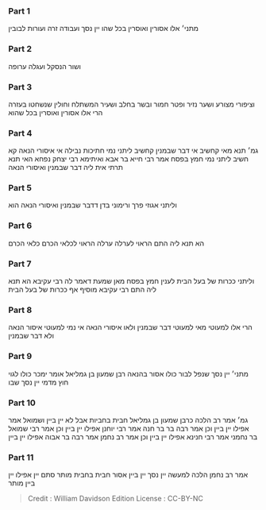 
### Part 1
מתני׳ אלו אסורין ואוסרין בכל שהו יין נסך ועבודה זרה ועורות לבובין 

### Part 2
ושור הנסקל ועגלה ערופה 

### Part 3
וציפורי מצורע ושער נזיר ופטר חמור ובשר בחלב ושעיר המשתלח וחולין שנשחטו בעזרה הרי אלו אסורין ואוסרין בכל שהוא

### Part 4
גמ׳ תנא מאי קחשיב אי דבר שבמנין קחשיב ליתני נמי חתיכות נבילה אי איסורי הנאה קא חשיב ליתני נמי חמץ בפסח אמר רבי חייא בר אבא ואיתימא רבי יצחק נפחא האי תנא תרתי אית ליה דבר שבמנין ואיסורי הנאה

### Part 5
וליתני אגוזי פרך ורימוני בדן דדבר שבמנין ואיסורי הנאה הוא 

### Part 6
הא תנא ליה התם הראוי לערלה ערלה הראוי לכלאי הכרם כלאי הכרם

### Part 7
וליתני ככרות של בעל הבית לענין חמץ בפסח מאן שמעת דאמר לה רבי עקיבא הא תנא ליה התם רבי עקיבא מוסיף אף ככרות של בעל הבית

### Part 8
הרי אלו למעוטי מאי למעוטי דבר שבמנין ולאו איסורי הנאה אי נמי למעוטי איסור הנאה ולא דבר שבמנין

### Part 9
מתני׳ יין נסך שנפל לבור כולו אסור בהנאה רבן שמעון בן גמליאל אומר ימכר כולו לגוי חוץ מדמי יין נסך שבו

### Part 10
גמ׳ אמר רב הלכה כרבן שמעון בן גמליאל חבית בחביות אבל לא יין ביין ושמואל אמר אפילו יין ביין וכן אמר רבה בר בר חנה אמר רבי יוחנן אפילו יין ביין וכן אמר רבי שמואל בר נחמני אמר רבי חנינא אפילו יין ביין וכן אמר רב נחמן אמר רבה בר אבוה אפילו יין ביין 

### Part 11
אמר רב נחמן הלכה למעשה יין נסך יין ביין אסור חבית בחבית מותר סתם יין אפילו יין ביין מותר

>Credit : William Davidson Edition
>License : CC-BY-NC